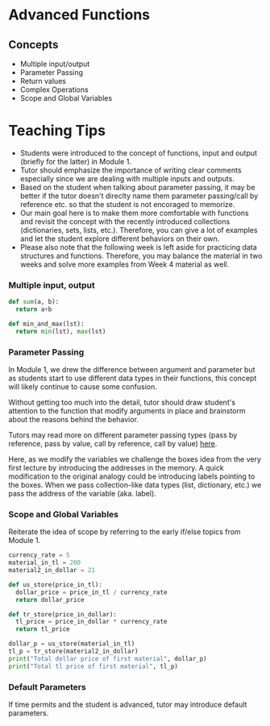 # Advanced Functions

## Concepts

- Multiple input/output
- Parameter Passing
- Return values
- Complex Operations
- Scope and Global Variables


# Teaching Tips

- Students were introduced to the concept of functions, input and output (briefly for the latter) in Module 1.
- Tutor should emphasize the importance of writing clear comments especially since we are dealing with multiple inputs and outputs. 
- Based on the student when talking about parameter passing, it may be better if the tutor doesn't direclty name them parameter passing/call by reference etc. so that the student is not encoraged to memorize. 
- Our main goal here is to make them more comfortable with functions and revisit the concept with the recently introduced collections (dictionaries, sets, lists, etc.). Therefore, you can give a lot of examples and let the student explore different behaviors on their own. 
- Please also note that the following week is left aside for practicing data structures and functions. Therefore, you may balance the material in two weeks and solve more examples from Week 4 material as well.
### Multiple input, output
```python
def sum(a, b):
  return a+b
```

```python
def min_and_max(lst):
  return min(lst), max(lst)
```

### Parameter Passing
In Module 1, we drew the difference between argument and parameter but as students start to use different data types in their functions, this concept will likely continue to cause some confusion.

Without getting too much into the detail, tutor should draw student's attention to the function that modify arguments in place and brainstorm about the reasons behind the behavior. 

Tutors may read more on different parameter passing types (pass by reference, pass by value, call by reference, call by value) [here](https://www.geeksforgeeks.org/pass-by-reference-vs-value-in-python/). 

Here, as we modify the variables  we challenge the boxes idea from the very first lecture by introducing the addresses in the memory. A quick modification to the original analogy could be introducing labels pointing to the boxes. When we pass collection-like data types (list, dictionary, etc.) we pass the address of the variable (aka. label).

### Scope and Global Variables
Reiterate the idea of scope by referring to the early if/else topics from Module 1. 
```python
currency_rate = 5
material_in_tl = 200
material2_in_dollar = 21

def us_store(price_in_tl):
  dollar_price = price_in_tl / currency_rate
  return dollar_price

def tr_store(price_in_dollar):
  tl_price = price_in_dollar * currency_rate
  return tl_price

dollar_p = us_store(material_in_tl)
tl_p = tr_store(material2_in_dollar)
print("Total dollar price of first material", dollar_p)
print("Total tl price of first material", tl_p)
```
### Default Parameters
If time permits and the student is advanced, tutor may introduce default parameters.
